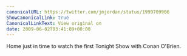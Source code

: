 ```yaml
---
canonicalURL: https://twitter.com/jmjordan/status/1999709906
ShowCanonicalLink: true
CanonicalLinkText: View original on
date: 2009-06-02T03:41:09+00:00
---
```

Home just in time to watch the first Tonight Show with Conan O'Brien.